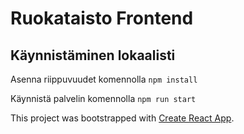 # Ruokataisto Frontend

## Käynnistäminen lokaalisti

Asenna riippuvuudet komennolla `npm install`

Käynnistä palvelin komennolla `npm run start`

This project was bootstrapped with [Create React App](https://github.com/facebook/create-react-app).
